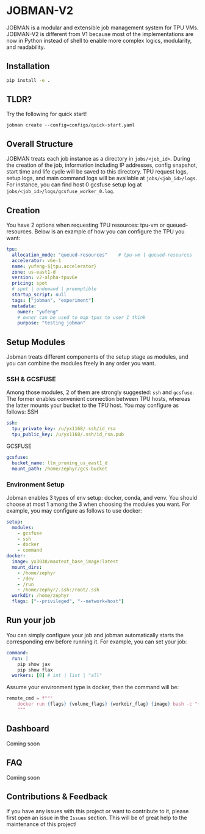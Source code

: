 # JOBMAN-V2

JOBMAN is a modular and extensible job management system for TPU VMs. JOBMAN-V2 is different from V1 because most of the implementations are now in Python instead of shell to enable more complex logics, modularity, and readability.

## Installation
```bash
pip install -e .
```

## TLDR?
Try the following for quick start!
```
jobman create --config=configs/quick-start.yaml
```

## Overall Structure
JOBMAN treats each job instance as a directory in `jobs/<job_id>`. During the creation of the job, information including IP addresses, config snapshot, start time and life cycle will be saved to this directory. TPU request logs, setup logs, and main command logs will be available at `jobs/<job_id>/logs`. For instance, you can find host 0 gcsfuse setup log at `jobs/<job_id>/logs/gcsfuse_worker_0.log`. 

## Creation
You have 2 options when requesting TPU resources: tpu-vm or queued-resources. Below is an example of how you can configure the TPU you want:
```yaml
tpu:
  allocation_mode: "queued-resources"    # tpu-vm | queued-resources
  accelerator: v6e-1
  name: yufeng-${tpu.accelerator}
  zone: us-east1-d
  version: v2-alpha-tpuv6e
  pricing: spot                   
  # spot | ondemand | preemptible
  startup_script: null
  tags: ["jobman", "experiment"]
  metadata:
    owner: "yufeng"
    # owner can be used to map tpus to user I think
    purpose: "testing jobman"
```

## Setup Modules
Jobman treats different components of the setup stage as modules, and you can combine the modules freely in any order you want. 

### SSH & GCSFUSE
Among those modules, 2 of them are strongly suggested: `ssh` and `gcsfuse`. The former enables convenient connection between TPU hosts, whereas the latter mounts your bucket to the TPU host. You may configure as follows:
SSH
```yaml
ssh:
  tpu_private_key: /u/yx1168/.ssh/id_rsa
  tpu_public_key: /u/yx1168/.ssh/id_rsa.pub
```
GCSFUSE
```yaml
gcsfuse:
  bucket_name: llm_pruning_us_east1_d
  mount_path: /home/zephyr/gcs-bucket
```

### Environment Setup
Jobman enables 3 types of env setup: docker, conda, and venv. You should choose at most 1 among the 3 when choosing the modules you want. For example, you may configure as follows to use docker:
```yaml
setup:
  modules:
    - gcsfuse
    - ssh
    - docker
    - command
docker:
  image: yx3038/maxtext_base_image:latest
  mount_dirs:
    - /home/zephyr
    - /dev
    - /run
    - /home/zephyr/.ssh:/root/.ssh
  workdir: /home/zephyr
  flags: ["--privileged", "--network=host"]
```

## Run your job
You can simply configure your job and jobman automatically starts the corresponding env before running it. For example, you can set your job:
```yaml
command:
  run: |
    pip show jax
    pip show flax
  workers: [0] # int | list | "all"
```
Assume your environment type is docker, then the command will be:
```python
remote_cmd = f"""
    docker run {flags} {volume_flags} {workdir_flag} {image} bash -c "{user_command}"
    """
```

## Dashboard
Coming soon

## FAQ
Coming soon

## Contributions & Feedback
If you have any issues with this project or want to contribute to it, please first open an issue in the `Issues` section. This will be of great help to the maintenance of this project!
